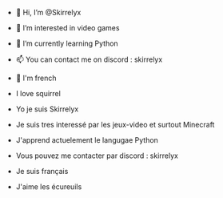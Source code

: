 - 👋 Hi, I’m @Skirrelyx
- 👀 I’m interested in video games
- 🌱 I’m currently learning Python
- 📫 You can contact me on discord : skirrelyx
- 🥖 I'm french
- I love squirrel

- Yo je suis Skirrelyx
- Je suis tres interessé par les jeux-video et surtout Minecraft
- J'apprend actuelement le langugae Python
- Vous pouvez me contacter par discord : skirrelyx
- Je suis français
- J'aime les écureuils


